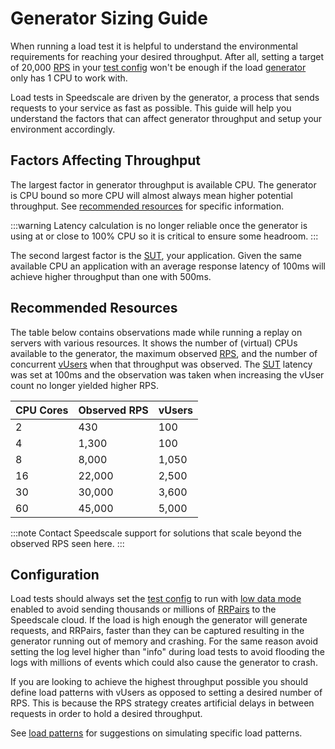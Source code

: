 # Generator Sizing Guide

When running a load test it is helpful to understand the environmental
requirements for reaching your desired throughput.  After all, setting a target
of 20,000 [RPS](/reference/glossary.md#requests-per-second) in your [test
config](/reference/glossary.md#test-config) won't be enough if the load
[generator](/reference/glossary.md#generator) only has 1 CPU to work with.

Load tests in Speedscale are driven by the generator, a process that sends
requests to your service as fast as possible. This guide will help you
understand the factors that can affect generator throughput and setup your
environment accordingly.

## Factors Affecting Throughput

The largest factor in generator throughput is available CPU. The generator is
CPU bound so more CPU will almost always mean higher potential throughput.  See
[recommended resources](#recommended-resources) for specific information.

:::warning
Latency calculation is no longer reliable once the generator is using at or
close to 100% CPU so it is critical to ensure some headroom.
:::

The second largest factor is the [SUT](/reference/glossary.md#sut), your
application.  Given the same available CPU an application with an average
response latency of 100ms will achieve higher throughput than one with 500ms.

## Recommended Resources

The table below contains observations made while running a replay on servers
with various resources.  It shows the number of (virtual) CPUs available to
the generator, the maximum observed
[RPS](/reference/glossary.md#requests-per-second), and the number of concurrent
[vUsers](/reference/glossary.md#vuser) when that throughput was
observed.  The [SUT](/reference/glossary.md#sut) latency was set at 100ms and
the observation was taken when increasing the vUser count no longer yielded higher
RPS.

| CPU Cores | Observed RPS | vUsers | 
| --------- | ------------ | ------ | 
| 2         | 430          | 100 | 
| 4         | 1,300        | 100 | 
| 8         | 8,000        | 1,050 | 
| 16        | 22,000       | 2,500 |
| 30        | 30,000       | 3,600 | 
| 60        | 45,000       | 5,000 |

:::note
Contact Speedscale support for solutions that scale beyond the observed RPS seen here.
:::

## Configuration

Load tests should always set the [test
config](/reference/glossary.md#test-config) to run with [low data
mode](/reference/glossary.md#low-data-mode) enabled to avoid sending thousands
or millions of [RRPairs](/reference/glossary.md#rrpair) to the Speedscale
cloud.  If the load is high enough the generator will generate requests, and
RRPairs, faster than they can be captured resulting in the generator running
out of memory and crashing.  For the same reason avoid setting the log level
higher than "info" during load tests to avoid flooding the logs with millions
of events which could also cause the generator to crash.

If you are looking to achieve the highest throughput possible you should define
load patterns with vUsers as opposed to setting a desired number of RPS.  This
is because the RPS strategy creates artificial delays in between requests in
order to hold a desired throughput.

See [load patterns](/guides/load-patterns/) for suggestions on simulating specific load patterns.


